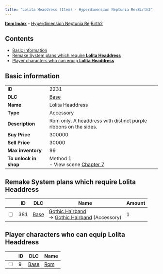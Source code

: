```yaml
---
title: "Lolita Headdress (Item) - Hyperdimension Neptunia Re;Birth2"
---
```


[**Item Index**](/neptunia/rb2/item/index.html) - [Hyperdimension Neptunia Re;Birth2](/neptunia/rb2)

## Contents

- [Basic information](#basic-information)
- [Remake System plans which require **Lolita Headdress**](#remake-system-plans-which-require-lolita-headdress)
- [Player characters who can equip **Lolita Headdress**](#player-characters-who-can-equip-lolita-headdress)

## Basic information

|   |   |
| -- | -- |
| **ID** | 2231 |
| **DLC** | [Base](/neptunia/rb2/dlc/0-base.html) |
| **Name** | Lolita Headdress |
| **Type** | Accessory |
| **Description** | Rom only. A headdress with distinct purple ribbons on the sides. |
| **Buy Price** | 300000 |
| **Sell Price** | 30000 |
| **Max inventory** | 99 |
| **To unlock in shop** | Method 1<br />- View scene [Chapter 7](/neptunia/rb2/scene/0-452-chapter-7.html) |

## Remake System plans which require **Lolita Headdress**

|    | ID | DLC | Name | Amount |
| -- | -- | --- | ---- | ------ |
| <input type="checkbox" id="rb2-remake-0-381" class="trackbox" /> | 381 | [Base](/neptunia/rb2/dlc/0-base.html) | [Gothic Hairband](/neptunia/rb2/remake/0-381-gothic-hairband.html)<br />→ [Gothic Hairband](/neptunia/rb2/item/0-2249-gothic-hairband.html) (Accessory) | 1 |

## Player characters who can equip **Lolita Headdress**

|    | ID | DLC | Name |
| -- | -- | --- | ---- |
| <input type="checkbox" id="rb2-player-0-9" class="trackbox" /> | 9 | [Base](/neptunia/rb2/dlc/0-base.html) | [Rom](/neptunia/rb2/player/0-9-rom.html) |